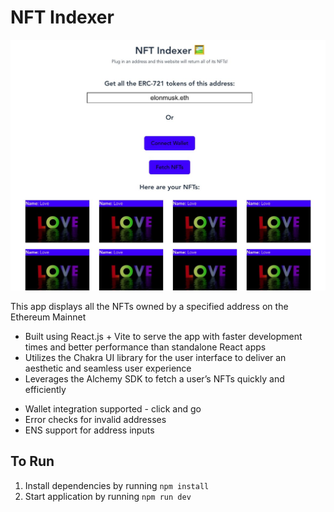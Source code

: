 # NFT Indexer

![Example](example.jpeg)

This app displays all the NFTs owned by a specified address on the Ethereum Mainnet

- Built using React.js + Vite to serve the app with faster development times and better performance than standalone React apps
- Utilizes the Chakra UI library for the user interface to deliver an aesthetic and seamless user experience
- Leverages the Alchemy SDK to fetch a user’s NFTs quickly and efficiently
* Wallet integration supported - click and go
* Error checks for invalid addresses
* ENS support for address inputs


## To Run

1. Install dependencies by running `npm install`
2. Start application by running `npm run dev`
